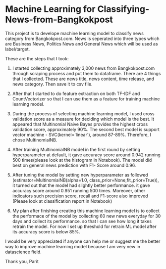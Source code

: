 # Machine Learning for Classifying-News-from-Bangkokpost
This project is to develope machine learning model to classify news category from Bangkokpost.com. News is seperated into three types which are Business News, Politics News and General News which will be used as label/target.

These are the steps that I took: 

1. I started collecting approximately 3,000 news from Bangkokpost.com through scraping process and put them to dataframe. There are 4 things that I collected. These are news title, news content, time release, and news category. Then save it to csv file.

2. After that I started to do feature extraction on both TF-IDF and CountVectorizer so that I can use them as a feature for training machine learning model. 

3. During the process of selecting machine learning model, I used cross validation score as a measure for deciding which model is the best. It appeared that Multinomial Naive Bayes provides the highest cross validation score, approximately 90%. The second best model is support vector machine - SVC(kernel='linear'), around 87-89%. Therefore, I chose MultinomialNB.
 
4. After training MultinomialNB model in the first round by setting hyperparameter at default, it gave accuracy score around 0.942 running 500 times(please look at the histogram in Notebook). The model did best on general news prediction with F1- Score around 0.96.

5. After tuning the model by setting new hyperparameter as followed (estimator=MultinomialNB(alpha=1.0, class_prior=None,fit_prior=True)), it turned out that the model had slightly better performance. it gave accuracy score around 0.951 running 500 times. Moreover, other indicators such precision score, recall and F1-score also improved (Please look at classification report in Notebook)

6. My plan after finishing creating this machine learning model is to collect the performace of the model by collecting 60 new news everyday for 30 days and collect its performance. so that I can see how long it takes retrain the model. For now I set up threshold for retrain ML model after its accuracy score is below 85%.

I would be very appreciated if anyone can help me or suggest me the better way to improve machine learning model because I am very new in datascience field.


Thank you,
Parit
